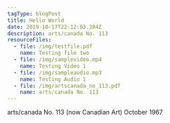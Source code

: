 ```yaml
---
tagType: blogPost
title: Hello World
date: 2019-10-17T22:12:03.284Z
description: arts/canada No. 113
resourceFiles:
  - file: /img/testfile.pdf
    name: Testing file two
  - file: /img/samplevideo.mp4
    name: Testing Video 1
  - file: /img/sampleaudio.mp3
    name: Testing Audio 1
  - file: /img/artscanada_no_113.pdf
    name: arts/canada No. 113
---
```

arts/canada No. 113 (now Canadian Art) October 1967
